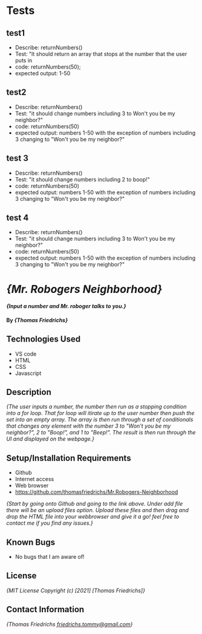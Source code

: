 # Tests 
## test1
 * Describe: returnNumbers()
 * Test: "It should return an array that stops at the number that the user puts in
 * code: returnNumbers(50);
 * expected output: 1-50

## test2
* Describe: returnNumbers()
* Test: "it should change numbers including 3 to Won't you be my neighbor?"
* code: returnNumbers(50)
* expected output: numbers 1-50 with the exception of numbers including 3 changing to "Won't you be my neighbor?"

## test 3
* Describe: returnNumbers()
* Test: "it should change numbers including 2 to boop!"
* code: returnNumbers(50)
* expected output: numbers 1-50 with the exception of numbers including 3 changing to "Won't you be my neighbor?"

## test 4
* Describe: returnNumbers()
* Test: "it should change numbers including 3 to Won't you be my neighbor?"
* code: returnNumbers(50)
* expected output: numbers 1-50 with the exception of numbers including 3 changing to "Won't you be my neighbor?"

# _{Mr. Robogers Neighborhood}_

#### _{Input a number and Mr. roboger talks to you.}_

#### By _**{Thomas Friedrichs}**_

## Technologies Used

* VS code 
* HTML
* CSS
* Javascript

## Description

_{The user inputs a number, the number then run as a stopping condition into a for loop. That for loop will itirate up to the user number then push the set into an empty array. The array is then run through a set of conditionals that changes any element with the number 3 to "Won't you be my neighbor?", 2 to "Boop!", and 1 to "Beep!". The result is then run through the UI and displayed on the webpage.}_

## Setup/Installation Requirements

* Github
* Internet access
* Web browser
* https://github.com/thomasfriedrichs/Mr.Robogers-Neighborhood

_{Start by going onto Github and going to the link above. Under add file there will be an upload files option. Upload these files and then drag and drop the HTML file into your webbrowser and give it a go! feel free to contact me if you find any issues.}_

## Known Bugs

* No bugs that I am aware of!

## License

_{MIT License Copyright (c) [2021] [Thomas Friedrichs]}_

## Contact Information

_{Thomas Friedrichs friedrichs.tommy@gmail.com}_
